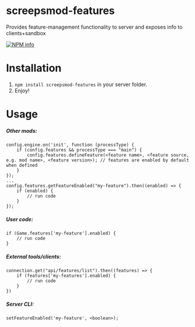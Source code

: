 # screepsmod-features

Provides feature-management functionality to server and exposes info to clients+sandbox

[![NPM info](https://nodei.co/npm/screepsmod-features.png?downloads=true)](https://npmjs.org/package/screepsmod-features)

# Installation 

1. `npm install screepsmod-features` in your server folder.
2. Enjoy!

# Usage
##### Other mods:
    config.engine.on('init', function (processType) {
        if (config.features && processType === "main") {
            config.features.defineFeature(<feature name>, <feature source, e.g. mod name>, <feature version>); // features are enabled by default when defined
        }
    });
    ...
    config.features.getFeatureEnabled("my-feature").then((enabled) => {
        if (enabled) {
            // run code
        }
    });

##### User code:
    if (Game.features['my-feature'].enabled) {
        // run code
    }

##### External tools/clients:
    connection.get("api/features/list").then((features) => {
        if (features['my-features'].enabled) {
            // run code
        }
    })

##### Server CLI:
    setFeatureEnabled('my-feature', <boolean>);
